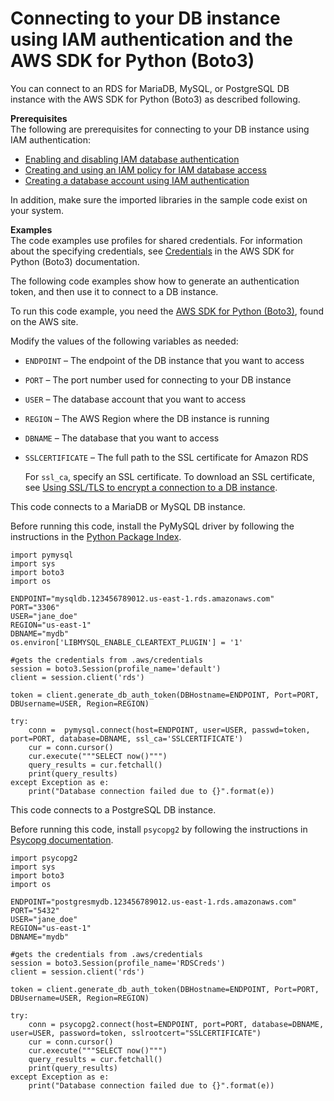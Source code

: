 # Connecting to your DB instance using IAM authentication and the AWS SDK for Python \(Boto3\)<a name="UsingWithRDS.IAMDBAuth.Connecting.Python"></a>

You can connect to an RDS for MariaDB, MySQL, or PostgreSQL DB instance with the AWS SDK for Python \(Boto3\) as described following\.

**Prerequisites**  
The following are prerequisites for connecting to your DB instance using IAM authentication:
+ [Enabling and disabling IAM database authentication](UsingWithRDS.IAMDBAuth.Enabling.md)
+ [Creating and using an IAM policy for IAM database access](UsingWithRDS.IAMDBAuth.IAMPolicy.md)
+ [Creating a database account using IAM authentication](UsingWithRDS.IAMDBAuth.DBAccounts.md)

In addition, make sure the imported libraries in the sample code exist on your system\.

**Examples**  
The code examples use profiles for shared credentials\. For information about the specifying credentials, see [Credentials](https://boto3.amazonaws.com/v1/documentation/api/latest/guide/credentials.html) in the AWS SDK for Python \(Boto3\) documentation\.

The following code examples show how to generate an authentication token, and then use it to connect to a DB instance\. 

To run this code example, you need the [AWS SDK for Python \(Boto3\)](http://aws.amazon.com/sdk-for-python/), found on the AWS site\.

Modify the values of the following variables as needed:
+ `ENDPOINT` – The endpoint of the DB instance that you want to access
+ `PORT` – The port number used for connecting to your DB instance
+ `USER` – The database account that you want to access
+ `REGION` – The AWS Region where the DB instance is running
+ `DBNAME` – The database that you want to access
+ `SSLCERTIFICATE` – The full path to the SSL certificate for Amazon RDS

  For `ssl_ca`, specify an SSL certificate\. To download an SSL certificate, see [Using SSL/TLS to encrypt a connection to a DB instance](UsingWithRDS.SSL.md)\.

This code connects to a MariaDB or MySQL DB instance\.

Before running this code, install the PyMySQL driver by following the instructions in the [ Python Package Index](https://pypi.org/project/PyMySQL/)\.

```
import pymysql
import sys
import boto3
import os

ENDPOINT="mysqldb.123456789012.us-east-1.rds.amazonaws.com"
PORT="3306"
USER="jane_doe"
REGION="us-east-1"
DBNAME="mydb"
os.environ['LIBMYSQL_ENABLE_CLEARTEXT_PLUGIN'] = '1'

#gets the credentials from .aws/credentials
session = boto3.Session(profile_name='default')
client = session.client('rds')

token = client.generate_db_auth_token(DBHostname=ENDPOINT, Port=PORT, DBUsername=USER, Region=REGION)

try:
    conn =  pymysql.connect(host=ENDPOINT, user=USER, passwd=token, port=PORT, database=DBNAME, ssl_ca='SSLCERTIFICATE')
    cur = conn.cursor()
    cur.execute("""SELECT now()""")
    query_results = cur.fetchall()
    print(query_results)
except Exception as e:
    print("Database connection failed due to {}".format(e))
```

This code connects to a PostgreSQL DB instance\.

Before running this code, install `psycopg2` by following the instructions in [Psycopg documentation](https://pypi.org/project/psycopg2/)\.

```
import psycopg2
import sys
import boto3
import os

ENDPOINT="postgresmydb.123456789012.us-east-1.rds.amazonaws.com"
PORT="5432"
USER="jane_doe"
REGION="us-east-1"
DBNAME="mydb"

#gets the credentials from .aws/credentials
session = boto3.Session(profile_name='RDSCreds')
client = session.client('rds')

token = client.generate_db_auth_token(DBHostname=ENDPOINT, Port=PORT, DBUsername=USER, Region=REGION)

try:
    conn = psycopg2.connect(host=ENDPOINT, port=PORT, database=DBNAME, user=USER, password=token, sslrootcert="SSLCERTIFICATE")
    cur = conn.cursor()
    cur.execute("""SELECT now()""")
    query_results = cur.fetchall()
    print(query_results)
except Exception as e:
    print("Database connection failed due to {}".format(e))
```